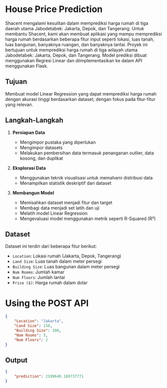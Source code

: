 # House Price Prediction

Shacent mengalami kesulitan dalam memprediksi harga rumah di tiga daerah utama Jabodetabek: Jakarta, Depok, dan Tangerang. Untuk membantu Shacent, kami akan membuat aplikasi yang mampu memprediksi harga rumah berdasarkan beberapa fitur input seperti lokasi, luas tanah, luas bangunan, banyaknya ruangan, dan banyaknya lantai.
Proyek ini bertujuan untuk memprediksi harga rumah di tiga wilayah utama Jabodetabek: Jakarta, Depok, dan Tangerang. Model prediksi dibuat menggunakan Regresi Linear dan diimplementasikan ke dalam API menggunakan Flask.

## Tujuan
Membuat model Linear Regression yang dapat memprediksi harga rumah dengan akurasi tinggi berdasarkan dataset, dengan fokus pada fitur-fitur yang relevan.

## Langkah-Langkah
1. **Persiapan Data**
   - Mengimpor pustaka yang diperlukan
   - Mengimpor datasets
   - Melakukan pembersihan data termasuk penanganan outlier, data kosong, dan duplikat

2. **Eksplorasi Data**
   - Menggunakan teknik visualisasi untuk memahami distribusi data
   - Menampilkan statistik deskriptif dari dataset

3. **Membangun Model**
   - Memisahkan dataset menjadi fitur dan target
   - Membagi data menjadi set latih dan uji
   - Melatih model Linear Regression
   - Mengevaluasi model menggunakan metrik seperti R-Squared (R²)

## Dataset

Dataset ini terdiri dari beberapa fitur berikut:
- `Location`: Lokasi rumah (Jakarta, Depok, Tangerang)
- `Land Size`: Luas tanah dalam meter persegi
- `Building Size`: Luas bangunan dalam meter persegi
- `Num Rooms`: Jumlah kamar
- `Num Floors`: Jumlah lantai
- `Price ($)`: Harga rumah dalam dolar

# Using the POST API

```JSON
{
    "Location": "Jakarta",
    "Land Size": 150,
    "Building Size": 100,
    "Num Rooms": 3,
    "Num Floors": 2
}
```
## Output 
```JSON
{
    "prediction": 2199640.180737771
}
```
